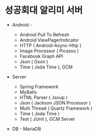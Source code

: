 # 성공회대 알리미 서버

+ Android - 
  + Android Pull To Refresh
  + Android ViewPagerIndicator
  + HTTP ( Android-Async-Http )
  + Image Processor ( Picasso )
  + Facebook Graph API
  + Json ( Gson )
  + Time ( Joda Time ), GCM 

+ Server
  + Spring Framework
  + MyBatis
  + HTML Parser ( Jsoup )
  + Json ( Jackson JSON Processor )
  + Multi Thread ( Quartz Framework )
  + Time ( Joda Time )
  + Test ( JUnit ), GCM Server 

+ DB - MariaDB
